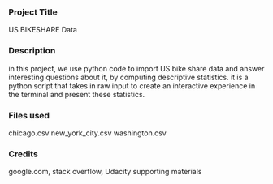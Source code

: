 
### Project Title
US BIKESHARE Data

### Description
in this project, we use python code to import US bike share data and answer interesting questions about it, by computing descriptive statistics. it is a python script that takes in raw input to create an interactive experience in the terminal and present these statistics.

### Files used
chicago.csv
new_york_city.csv
washington.csv

### Credits
google.com, stack overflow, Udacity supporting materials
